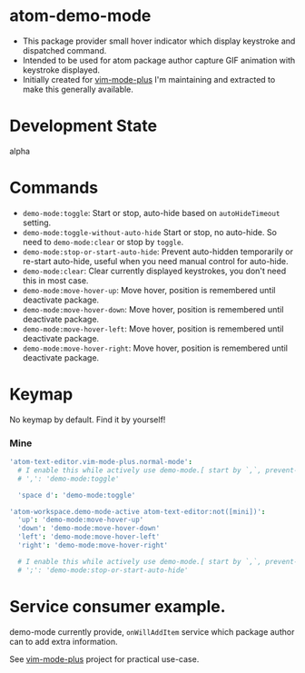 # atom-demo-mode

- This package provider small hover indicator which display keystroke and dispatched command.
- Intended to be used for atom package author capture GIF animation with keystroke displayed.
- Initially created for [vim-mode-plus](https://atom.io/packages/vim-mode-plus) I'm maintaining and extracted to make this generally available.

# Development State

alpha

# Commands

- `demo-mode:toggle`: Start or stop, auto-hide based on `autoHideTimeout` setting.
- `demo-mode:toggle-without-auto-hide` Start or stop, no auto-hide. So need to `demo-mode:clear` or stop by `toggle`.
- `demo-mode:stop-or-start-auto-hide`: Prevent auto-hidden temporarily or re-start auto-hide, useful when you need manual control for auto-hide.
- `demo-mode:clear`: Clear currently displayed keystrokes, you don't need this in most case.
- `demo-mode:move-hover-up`: Move hover, position is remembered until deactivate package.
- `demo-mode:move-hover-down`: Move hover, position is remembered until deactivate package.
- `demo-mode:move-hover-left`: Move hover, position is remembered until deactivate package.
- `demo-mode:move-hover-right`: Move hover, position is remembered until deactivate package.

# Keymap

No keymap by default.
Find it by yourself!

### Mine

```coffeescript
'atom-text-editor.vim-mode-plus.normal-mode':
  # I enable this while actively use demo-mode.[ start by `,`, prevent-auto-hide by `;`]
  # ',': 'demo-mode:toggle'

  'space d': 'demo-mode:toggle'

'atom-workspace.demo-mode-active atom-text-editor:not([mini])':
  'up': 'demo-mode:move-hover-up'
  'down': 'demo-mode:move-hover-down'
  'left': 'demo-mode:move-hover-left'
  'right': 'demo-mode:move-hover-right'

  # I enable this while actively use demo-mode.[ start by `,`, prevent-auto-hide by `;`]
  # ';': 'demo-mode:stop-or-start-auto-hide'
```

# Service consumer example.

demo-mode currently provide, `onWillAddItem` service which package author can to add extra information.

See [vim-mode-plus](https://github.com/t9md/atom-vim-mode-plus/) project for practical use-case.
